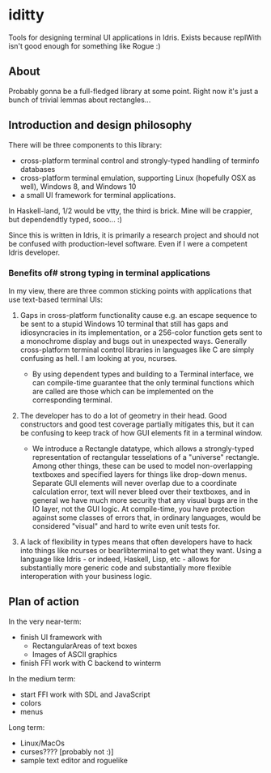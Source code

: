 # iditty

Tools for designing terminal UI applications in Idris. Exists because replWith isn't good enough for something like Rogue :)

## About

Probably gonna be a full-fledged library at some point. Right now it's just a bunch of trivial lemmas about rectangles...

## Introduction and design philosophy

There will be three components to this library:

* cross-platform terminal control and strongly-typed handling of terminfo databases
* cross-platform terminal emulation, supporting Linux (hopefully OSX as well), Windows 8, and Windows 10
* a small UI framework for terminal applications.

In Haskell-land, 1/2 would be vtty, the third is brick. Mine will be crappier, but dependendtly typed, sooo... :)

Since this is written in Idris, it is primarily a research project and should not be confused with production-level software. Even if I were a competent Idris developer.

### Benefits of# strong typing in terminal applications

In my view, there are three common sticking points with applications that use text-based terminal UIs:

1) Gaps in cross-platform functionality cause e.g. an escape sequence to be sent to a stupid Windows 10 terminal that still has gaps and idiosyncracies in its implementation, or a 256-color function gets sent to a monochrome display and bugs out in unexpected ways. Generally cross-platform terminal control libraries in languages like C are simply confusing as hell. I am looking at you, ncurses.
   * By using dependent types and building to a Terminal interface, we can compile-time guarantee that the only terminal functions which are called are those which can be implemented on the corresponding terminal.

2) The developer has to do a lot of geometry in their head. Good constructors and good test coverage partially mitigates this, but it can be confusing to keep track of how GUI elements fit in a terminal window.
   * We introduce a Rectangle datatype, which allows a strongly-typed representation of rectangular tesselations of a "universe" rectangle. Among other things, these can be used to model non-overlapping textboxes and specified layers for things like drop-down menus. Separate GUI elements will never overlap due to a coordinate calculation error, text will never bleed over their textboxes, and in general we have much more security that any visual bugs are in the IO layer, not the GUI logic. At compile-time, you have protection against some classes of errors that, in ordinary languages, would be considered "visual" and hard to write even unit tests for.

3) A lack of flexibility in types means that often developers have to hack into things like ncurses or bearlibterminal to get what they want. Using a language like Idris - or indeed, Haskell, Lisp, etc - allows for substantially more generic code and substantially more flexible interoperation with your business logic.

## Plan of action

In the very near-term:

* finish UI framework with
  * RectangularAreas of text boxes
  * Images of ASCII graphics
* finish FFI work with C backend to winterm

In the medium term:

* start FFI work with SDL and JavaScript
* colors
* menus

Long term:

* Linux/MacOs
* curses???? [probably not :)]
* sample text editor and roguelike